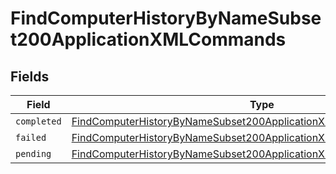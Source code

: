 # FindComputerHistoryByNameSubset200ApplicationXMLCommands


## Fields

| Field                                                                                                                                                               | Type                                                                                                                                                                | Required                                                                                                                                                            | Description                                                                                                                                                         |
| ------------------------------------------------------------------------------------------------------------------------------------------------------------------- | ------------------------------------------------------------------------------------------------------------------------------------------------------------------- | ------------------------------------------------------------------------------------------------------------------------------------------------------------------- | ------------------------------------------------------------------------------------------------------------------------------------------------------------------- |
| `completed`                                                                                                                                                         | [FindComputerHistoryByNameSubset200ApplicationXMLCommandsCompleted](../../models/operations/findcomputerhistorybynamesubset200applicationxmlcommandscompleted.md)[] | :heavy_minus_sign:                                                                                                                                                  | N/A                                                                                                                                                                 |
| `failed`                                                                                                                                                            | [FindComputerHistoryByNameSubset200ApplicationXMLCommandsFailed](../../models/operations/findcomputerhistorybynamesubset200applicationxmlcommandsfailed.md)[]       | :heavy_minus_sign:                                                                                                                                                  | N/A                                                                                                                                                                 |
| `pending`                                                                                                                                                           | [FindComputerHistoryByNameSubset200ApplicationXMLCommandsPending](../../models/operations/findcomputerhistorybynamesubset200applicationxmlcommandspending.md)[]     | :heavy_minus_sign:                                                                                                                                                  | N/A                                                                                                                                                                 |